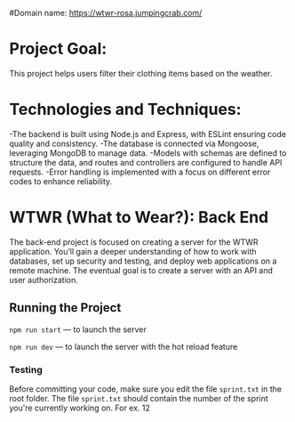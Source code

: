 #Domain name:
https://wtwr-rosa.jumpingcrab.com/

# Project Goal:

This project helps users filter their clothing items based on the weather.

# Technologies and Techniques:

-The backend is built using Node.js and Express, with ESLint ensuring code quality and consistency.
-The database is connected via Mongoose, leveraging MongoDB to manage data.
-Models with schemas are defined to structure the data, and routes and controllers are configured to handle API requests.
-Error handling is implemented with a focus on different error codes to enhance reliability.

# WTWR (What to Wear?): Back End

The back-end project is focused on creating a server for the WTWR application. You’ll gain a deeper understanding of how to work with databases, set up security and testing, and deploy web applications on a remote machine. The eventual goal is to create a server with an API and user authorization.

## Running the Project

`npm run start` — to launch the server

`npm run dev` — to launch the server with the hot reload feature

### Testing

Before committing your code, make sure you edit the file `sprint.txt` in the root folder. The file `sprint.txt` should contain the number of the sprint you're currently working on. For ex. 12
